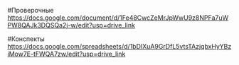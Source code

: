 #Проверочные
https://docs.google.com/document/d/1Fe48CwcZeMrJpWwU9z8NPFa7uWPW8QAJk3DQSQa2j-w/edit?usp=drive_link

#Конспекты
https://docs.google.com/spreadsheets/d/1bDIXuA9GrDfL5vtsTAzjqbxHyYBziMow7E-tFWQA7zw/edit?usp=drive_link
